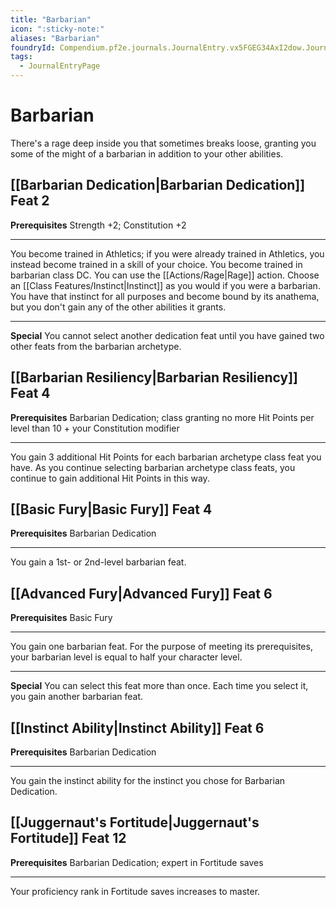 ```yaml
---
title: "Barbarian"
icon: ":sticky-note:"
aliases: "Barbarian"
foundryId: Compendium.pf2e.journals.JournalEntry.vx5FGEG34AxI2dow.JournalEntryPage.uYCTmos3yZtbD9qs
tags:
  - JournalEntryPage
---
```


# Barbarian
There's a rage deep inside you that sometimes breaks loose, granting you some of the might of a barbarian in addition to your other abilities.

## [[Barbarian Dedication|Barbarian Dedication]] Feat 2

**Prerequisites** Strength +2; Constitution +2

* * *

You become trained in Athletics; if you were already trained in Athletics, you instead become trained in a skill of your choice. You become trained in barbarian class DC. You can use the [[Actions/Rage|Rage]] action. Choose an [[Class Features/Instinct|Instinct]] as you would if you were a barbarian. You have that instinct for all purposes and become bound by its anathema, but you don't gain any of the other abilities it grants.

* * *

**Special** You cannot select another dedication feat until you have gained two other feats from the barbarian archetype.

## [[Barbarian Resiliency|Barbarian Resiliency]] Feat 4

**Prerequisites** Barbarian Dedication; class granting no more Hit Points per level than 10 + your Constitution modifier

* * *

You gain 3 additional Hit Points for each barbarian archetype class feat you have. As you continue selecting barbarian archetype class feats, you continue to gain additional Hit Points in this way.

## [[Basic Fury|Basic Fury]] Feat 4

**Prerequisites** Barbarian Dedication

* * *

You gain a 1st- or 2nd-level barbarian feat.

## [[Advanced Fury|Advanced Fury]] Feat 6

**Prerequisites** Basic Fury

* * *

You gain one barbarian feat. For the purpose of meeting its prerequisites, your barbarian level is equal to half your character level.

* * *

**Special** You can select this feat more than once. Each time you select it, you gain another barbarian feat.

## [[Instinct Ability|Instinct Ability]] Feat 6

**Prerequisites** Barbarian Dedication

* * *

You gain the instinct ability for the instinct you chose for Barbarian Dedication.

## [[Juggernaut's Fortitude|Juggernaut's Fortitude]] Feat 12

**Prerequisites** Barbarian Dedication; expert in Fortitude saves

* * *

Your proficiency rank in Fortitude saves increases to master.